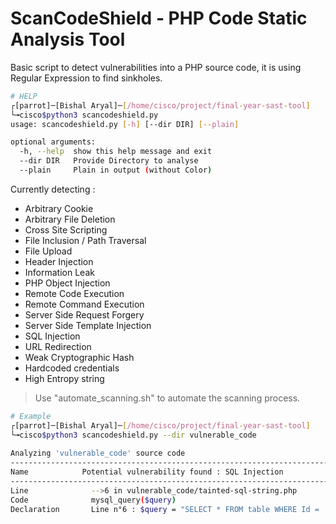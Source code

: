 # ScanCodeShield - PHP Code Static Analysis Tool
Basic script to detect vulnerabilities into a PHP source code, it is using Regular Expression to find sinkholes.

```bash
# HELP
┌[parrot]─[Bishal Aryal]─[/home/cisco/project/final-year-sast-tool]
└╼cisco$python3 scancodeshield.py    
usage: scancodeshield.py [-h] [--dir DIR] [--plain]

optional arguments:
  -h, --help  show this help message and exit
  --dir DIR   Provide Directory to analyse
  --plain     Plain in output (without Color)
```
Currently detecting :
- Arbitrary Cookie
- Arbitrary File Deletion
- Cross Site Scripting
- File Inclusion / Path Traversal
- File Upload
- Header Injection
- Information Leak
- PHP Object Injection
- Remote Code Execution
- Remote Command Execution
- Server Side Request Forgery
- Server Side Template Injection
- SQL Injection
- URL Redirection
- Weak Cryptographic Hash
- Hardcoded credentials
- High Entropy string

> Use "automate_scanning.sh" to automate the scanning process.
```bash
# Example
┌[parrot]─[Bishal Aryal]─[/home/cisco/project/final-year-sast-tool]
└╼cisco$python3 scancodeshield.py --dir vulnerable_code               
    
Analyzing 'vulnerable_code' source code
----------------------------------------------------------------------------------------------------------------------------------------------------------------------------------------------------
Name            Potential vulnerability found : SQL Injection
----------------------------------------------------------------------------------------------------------------------------------------------------------------------------------------------------
Line              -->6 in vulnerable_code/tainted-sql-string.php
Code              mysql_query($query)
Declaration       Line n°6 : $query = "SELECT * FROM table WHERE Id = '"
```

